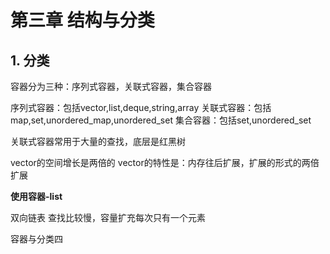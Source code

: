 # 第三章 结构与分类

## 1. 分类

容器分为三种：序列式容器，关联式容器，集合容器

序列式容器：包括vector,list,deque,string,array
关联式容器：包括map,set,unordered_map,unordered_set
集合容器：包括set,unordered_set

关联式容器常用于大量的查找，底层是红黑树

vector的空间增长是两倍的
vector的特性是：内存往后扩展，扩展的形式的两倍扩展

__使用容器-list__

双向链表
查找比较慢，容量扩充每次只有一个元素

容器与分类四